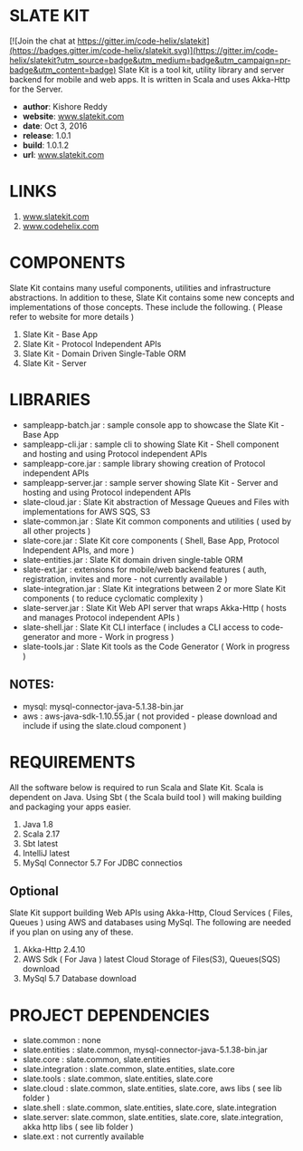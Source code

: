 # SLATE KIT

[![Join the chat at https://gitter.im/code-helix/slatekit](https://badges.gitter.im/code-helix/slatekit.svg)](https://gitter.im/code-helix/slatekit?utm_source=badge&utm_medium=badge&utm_campaign=pr-badge&utm_content=badge)
Slate Kit is a tool kit, utility library and server backend for mobile and web apps. 
It is written in Scala and uses Akka-Http for the Server. 


- **author**: Kishore Reddy
- **website**: www.slatekit.com 
- **date**: Oct 3, 2016
- **release**: 1.0.1
- **build**: 1.0.1.2
- **url**: www.slatekit.com


# LINKS
1. www.slatekit.com
2. www.codehelix.com 



# COMPONENTS
Slate Kit contains many useful components, utilities and infrastructure abstractions.
In addition to these, Slate Kit contains some new concepts and implementations of those
concepts. These include the following. ( Please refer to website for more details )

1. Slate Kit - Base App 
2. Slate Kit - Protocol Independent APIs
3. Slate Kit - Domain Driven Single-Table ORM 
4. Slate Kit - Server 



# LIBRARIES
- sampleapp-batch.jar    : sample console app to showcase the Slate Kit - Base App   
- sampleapp-cli.jar      : sample cli to showing Slate Kit - Shell component and hosting and using Protocol independent APIs 
- sampleapp-core.jar     : sample library showing creation of Protocol independent APIs
- sampleapp-server.jar   : sample server showing Slate Kit - Server and hosting and using Protocol independent APIs 
- slate-cloud.jar        : Slate Kit abstraction of Message Queues and Files with implementations for AWS SQS, S3 
- slate-common.jar       : Slate Kit common components and utilities ( used by all other projects ) 
- slate-core.jar         : Slate Kit core components ( Shell, Base App, Protocol Independent APIs, and more ) 
- slate-entities.jar     : Slate Kit domain driven single-table ORM        
- slate-ext.jar          : extensions for mobile/web backend features ( auth, registration, invites and more - not currently available )
- slate-integration.jar  : Slate Kit integrations between 2 or more Slate Kit components ( to reduce cyclomatic complexity )
- slate-server.jar       : Slate Kit Web API server that wraps Akka-Http ( hosts and manages Protocol independent APIs )
- slate-shell.jar        : Slate Kit CLI interface ( includes a CLI access to code-generator and more - Work in progress ) 
- slate-tools.jar        : Slate Kit tools as the Code Generator ( Work in progress ) 

## NOTES:
- mysql: mysql-connector-java-5.1.38-bin.jar 
- aws  : aws-java-sdk-1.10.55.jar ( not provided - please download and include if using the slate.cloud component )



# REQUIREMENTS
All the software below is required to run Scala and Slate Kit. Scala is dependent on Java. 
Using Sbt ( the Scala build tool ) will making building and packaging your apps easier.

1. Java	            1.8	
2. Scala	        2.17
3. Sbt	            latest
4. IntelliJ	        latest 
5. MySql Connector	5.7	For JDBC connectios 


## Optional
Slate Kit support building Web APIs using Akka-Http, Cloud Services ( Files, Queues ) using AWS and databases using MySql. 
The following are needed if you plan on using any of these.

1. Akka-Http	2.4.10 
2. AWS Sdk ( For Java )	latest	Cloud Storage of Files(S3), Queues(SQS)	download
3. MySql 5.7	Database	download


# PROJECT DEPENDENCIES
- slate.common : none
- slate.entities : slate.common, mysql-connector-java-5.1.38-bin.jar
- slate.core : slate.common, slate.entities 
- slate.integration : slate.common, slate.entities, slate.core
- slate.tools : slate.common, slate.entities, slate.core
- slate.cloud : slate.common, slate.entities, slate.core, aws libs ( see lib folder )
- slate.shell : slate.common, slate.entities, slate.core, slate.integration
- slate.server: slate.common, slate.entities, slate.core, slate.integration,  akka http libs ( see lib folder ) 
- slate.ext : not currently available

